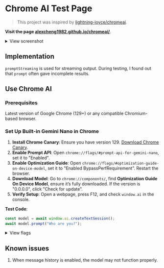# Chrome AI Test Page

> This project was inspired by [lightning-joyce/chromeai](https://github.com/lightning-joyce/chromeai/).

**Visit the page [alexcheng1982.github.io/chromeai/](https://alexcheng1982.github.io/chromeai/)**.


<details>

  <summary>View screenshot</summary>

  ![Screenshot](./image/screenshot.png)

</details>


## Implementation

`promptStreaming` is used for streaming output. During testing, I found out that `prompt` often gave incomplete results.

## Use Chrome AI

### Prerequisites

Latest version of Google Chrome (129+) or any compatible Chromium-based browser.

### Set Up Built-in Gemini Nano in Chrome

1. **Install Chrome Canary**: Ensure you have version 129. [Download Chrome Canary](https://google.com/chrome/canary/).
2. **Enable Prompt API**: Open `chrome://flags/#prompt-api-for-gemini-nano`, set it to "Enabled".
3. **Enable Optimization Guide**: Open `chrome://flags/#optimization-guide-on-device-model`, set it to "Enabled BypassPerfRequirement". Restart the browser.
4. **Download Model**: Go to `chrome://components/`, find **Optimization Guide On Device Model**, ensure it’s fully downloaded. If the version is "0.0.0.0", click "Check for update".
5. **Verify Setup**: Open a webpage, press F12, and check `window.ai` in the console.

**Test Code**:

```javascript
const model = await window.ai.createTextSession();
await model.prompt("Who are you?");
```

<details>

  <summary>View flags</summary>

  ![Chrome flags](./image/chrome-flags.png)

</details>


## Known issues

1. When message history is enabled, the model may not function properly.